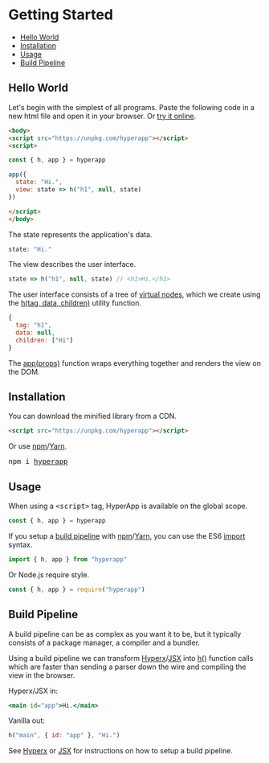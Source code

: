 # Getting Started

- [Hello World](#hello-world)
- [Installation](#installation)
- [Usage](#usage)
- [Build Pipeline](#build-pipeline)

## Hello World

Let's begin with the simplest of all programs. Paste the following code in a new html file and open it in your browser. Or [try it online](https://codepen.io/hyperapp/pen/PmjRov?editors=1010).

```html
<body>
<script src="https://unpkg.com/hyperapp"></script>
<script>

const { h, app } = hyperapp

app({
  state: "Hi.",
  view: state => h("h1", null, state)
})

</script>
</body>
```

The state represents the application's data.

```js
state: "Hi."
```

The view describes the user interface.

```js
state => h("h1", null, state) // <h1>Hi.</h1>
```

[h()]: /docs/api.md#h
[Hyperx]: /docs/hyperx.md
[JSX]: /docs/jsx.md

The user interface consists of a tree of [virtual nodes](/docs/core.md#virtual-nodes), which  we create using the [h(tag, data, children)](/docs/api.md#h) utility function.

```js
{
  tag: "h1",
  data: null,
  children: ["Hi"]
}
```

The [app(props)](/docs/api.md#app) function wraps everything together and renders the view on the DOM.

## Installation

You can download the minified library from a CDN.

```html
<script src="https://unpkg.com/hyperapp"></script>
```

[npm]: https://www.npmjs.com
[Yarn]: https://yarnpkg.com

Or use [npm]/[Yarn].

<pre>
npm i <a href="https://www.npmjs.com/package/hyperapp">hyperapp</a>
</pre>

## Usage

When using a <samp>\<script\></samp> tag, HyperApp is available on the global scope.

```js
const { h, app } = hyperapp
```

If you setup a [build pipeline](#build-pipeline) with [npm]/[Yarn], you can use the ES6 [import](https://developer.mozilla.org/en-US/docs/Web/JavaScript/Reference/Statements/import) syntax.

```jsx
import { h, app } from "hyperapp"
```

Or Node.js require style.

```js
const { h, app } = require("hyperapp")
```

## Build Pipeline

[Babel]: https://github.com/babel/babel
[Buble]: https://gitlab.com/Rich-Harris/buble
[Browserify]: https://github.com/substack/node-browserify
[Webpack]: https://github.com/webpack/webpack
[Rollup]: https://github.com/rollup/rollup

A build pipeline can be as complex as you want it to be, but it typically consists of a package manager, a compiler and a bundler.

Using a build pipeline we can transform [Hyperx]/[JSX] into [h()] function calls which are faster than sending a parser down the wire and compiling the view in the browser.

Hyperx/JSX in:

```jsx
<main id="app">Hi.</main>
```

Vanilla out:

```jsx
h("main", { id: "app" }, "Hi.")
```

See [Hyperx] or [JSX] for instructions on how to setup a build pipeline.

